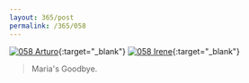 ```yaml
---
layout: 365/post
permalink: /365/058
---
```


[![058 Arturo](https://c2.staticflickr.com/6/5769/20096323373_92e6606c71_c.jpg)](https://www.flickr.com/photos/131440297@N08/20096323373/){:target="_blank"}
[![058 Irene](https://c1.staticflickr.com/1/657/20723339141_0fb0c72c7e_c.jpg)](https://www.flickr.com/photos/25124902@N04/20723339141/){:target="_blank"}


>

> Maria's Goodbye.
